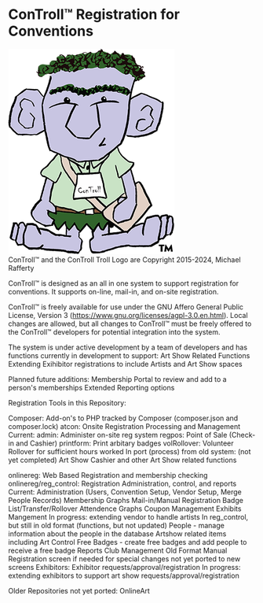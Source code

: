 # ConTroll™  Registration for Conventions
![Control Troll Logo](onlinereg/lib/ConTroll.png)\
ConTroll™ and the ConTroll Troll Logo are Copyright 2015-2024, Michael Rafferty

ConTroll™ is designed as an all in one system to support registration for conventions.  It supports on-line, mail-in, and on-site registration.

ConTroll™ is freely available for use under the GNU Affero General Public License, Version 3 (https://www.gnu.org/licenses/agpl-3.0.en.html). Local changes are allowed, but all changes to ConTroll™ must be freely offered to the ConTroll™ developers for potential integration into the system.

The system is under active development by a team of developers and has functions currently in development to support:
Art Show Related Functions
Extending Exihibitor registrations to include Artists and Art Show spaces

Planned future additions:
Membership Portal to review and add to a person's memberships
Extended Reporting options

Registration Tools in this Repository:

Composer: Add-on's to PHP tracked by Composer (composer.json and composer.lock)
atcon: Onsite Registration Processing and Management
Current:
admin: Administer on-site reg system
regpos: Point of Sale (Check-in and Cashier)
printform: Print arbitary badges
volRollover: Volunteer Rollover for sufficient hours worked
In port (process) from old system: (not yet completed)
Art Show Cashier and other Art Show related functions

onlinereg: Web Based Registration and membership checking
onlinereg/reg_control: Registration Administration, control, and reports
Current:
Administration (Users, Convention Setup, Vendor Setup, Merge People Records)
Membership Graphs
Mail-in/Manual Registration
Badge List/Transfer/Rollover
Attendence Graphs
Coupon Management
Exhibits Mangement
In progress: extending vendor to handle artists
In reg_control, but still in old format (functions, but not updated)
People - manage information about the people in the database
Artshow related items including Art Control
Free Badges - create free badges and add people to receive a free badge
Reports
Club Management
Old Format Manual Registration screen if needed for special changes not yet ported to new screens
Exhibitors: Exhibitor requests/approval/registration
In progress: extending exhibitors to support art show requests/approval/registration

Older Repositories not yet ported:
OnlineArt

